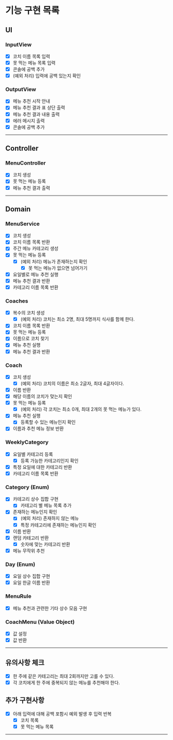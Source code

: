 # 기능 구현 목록

## UI
### InputView
- [x] 코치 이름 목록 입력
- [x] 못 먹는 메뉴 목록 입력
- [x] 콘솔에 공백 추가
- [x] (예외 처리) 입력에 공백 있는지 확인

### OutputView
- [x] 메뉴 추천 시작 안내
- [x] 메뉴 추천 결과 표 상단 출력
- [x] 메뉴 추천 결과 내용 출력
- [x] 에러 메시지 출력
- [x] 콘솔에 공백 추가
---

## Controller
### MenuController
- [x] 코치 생성
- [x] 못 먹는 메뉴 등록
- [x] 메뉴 추천 결과 출력
---

## Domain
### MenuService
- [x] 코치 생성
- [x] 코치 이름 목록 반환
- [x] 주간 메뉴 카테고리 생성
- [x] 못 먹는 메뉴 등록
  - [x] (예외 처리) 메뉴가 존재하는지 확인
    - [x] 못 먹는 메뉴가 없으면 넘어가기
- [x] 요일별로 메뉴 추천 실행
- [x] 메뉴 추천 결과 반환
- [x] 카테고리 이름 목록 반환

### Coaches
- [x] 복수의 코치 생성
  - [x] (예외 처리) 코치는 최소 2명, 최대 5명까지 식사를 함께 한다.
- [x] 코치 이름 목록 반환
- [x] 못 먹는 메뉴 등록
- [x] 이름으로 코치 찾기
- [x] 메뉴 추천 실행
- [x] 메뉴 추천 결과 반환

### Coach
- [x] 코치 생성
  - [x] (예외 처리) 코치의 이름은 최소 2글자, 최대 4글자이다.
- [x] 이름 반환
- [x] 해당 이름의 코치가 맞는지 확인
- [x] 못 먹는 메뉴 등록
  - [x] (예외 처리) 각 코치는 최소 0개, 최대 2개의 못 먹는 메뉴가 있다.
- [x] 메뉴 추천 실행
  - [x] 등록할 수 있는 메뉴인지 확인
- [x] 이름과 추천 메뉴 정보 반환

### WeeklyCategory
- [x] 요일별 카테고리 등록
  - [x] 등록 가능한 카테고리인지 확인
- [x] 특정 요일에 대한 카테고리 반환
- [x] 카테고리 이름 목록 반환

### Category (Enum)
- [x] 카테고리 상수 집합 구현
  - [x] 카테고리 별 메뉴 목록 추가
- [x] 존재하는 메뉴인지 확인
  - [x] (예외 처리) 존재하지 않는 메뉴
  - [x] 특정 카테고리에 존재하는 메뉴인지 확인
- [x] 이름 반환
- [x] 랜덤 카테고리 반환
  - [x] 숫자에 맞는 카테고리 반환
- [x] 메뉴 무작위 추천

### Day (Enum)
- [x] 요일 상수 집합 구현
- [x] 요일 한글 이름 반환

### MenuRule
- [x] 메뉴 추천과 관련한 기타 상수 모음 구현

### CoachMenu (Value Object)
- [x] 값 설정
- [x] 값 반환
---

## 유의사항 체크
- [x] 한 주에 같은 카테고리는 최대 2회까지만 고를 수 있다.
- [x] 각 코치에게 한 주에 중복되지 않는 메뉴를 추천해야 한다.

## 추가 구현사항
- [x] 아래 입력에 대해 공백 포함시 예외 발생 후 입력 반복
  - [x] 코치 목록
  - [x] 못 먹는 메뉴 목록
---